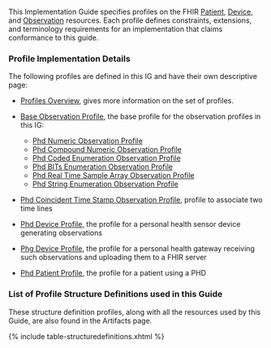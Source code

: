 
This Implementation Guide specifies profiles on the FHIR <a href="http://hl7.org/fhir/patient.html">Patient</a>, <a href="http://hl7.org/fhir/device.html">Device</a>, and <a href="http://hl7.org/fhir/observation.html">Observation</a> resources. 
Each profile defines constraints, extensions, and terminology requirements for an implementation that claims conformance to this guide.

### Profile Implementation Details
The following profiles are defined in this IG and have their own descriptive page: 

 - [Profiles Overview](ProfilesOverview.html), gives more information on the set of profiles.

 - [Base Observation Profile](BaseObservationProfile.html), the base profile for the observation profiles in this IG:
   - [Phd Numeric Observation Profile](NumericObservationProfile.html)
   - [Phd Compound Numeric Observation Profile](CompoundNumericObservationProfile.html)
   - [Phd Coded Enumeration Observation Profile](CodedEnumerationObservationProfile.html)
   - [Phd BITs Enumeration Observation Profile](BITsEnumerationObservationProfile.html)
   - [Phd Real Time Sample Array Observation Profile](RtsaObservationProfile.html)
   - [Phd String Enumeration Observation Profile](StringEnumerationObservationProfile.html)
   

 - [Phd Coincident Time Stamp Observation Profile](CoincidentTimeStampObservationProfile.html), profile to associate two time lines
 
 - [Phd Device Profile](PhdDeviceProfile.html), the profile for a personal health sensor device generating observations
 - [Phg Device Profile](PhgDeviceProfile.html), the profile for a personal health gateway receiving such observations and uploading them to a FHIR server
 - [Phd Patient Profile](PhdPatientProfile.html), the profile for a patient using a PHD


### List of Profile Structure Definitions used in this Guide

These structure definition profiles, along with all the resources used by this Guide, are also found in the Artifacts page.

<table class="table-striped" style="width:100%">
<col style="width:40%"/>
<col style="width:60%"/>
{% include table-structuredefinitions.xhtml %}
</table>

<!-- https://stackoverflow.com/questions/27977078/how-do-i-reference-the-root-directory-of-my-site-and-why-wont-jekyll-render-so -->

